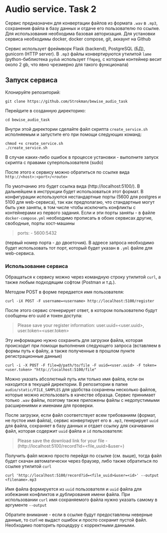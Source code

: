 # Audio service. Task 2

Сервис предназначен для конвертации файлов из формата `.wav` в `.mp3`, 
сохранения файла в базу данных и отдаче его пользователю по ссылке.
Для использования необходима базовая авторизация.
Для установки сервиса необходимы docker, docker compose, git, аккаунт на Github

Сервис использует фреймворк Flask (backend), PostgreSQL (БД), gunicorn (HTTP server).
В `.mp3` файлы конвертируются утилитой `lame`
(python-библиотека `pydub` использует `ffmpeg`, с которым контейнер весит около 2 gb, 
что явно чрезмерно для такого функционала)

## Запуск сервиса

Клонируйте репозиторий:

```
git clone https://github.com/Strokman/bewise_audio_task
```

Перейдите в созданную директорию:

```
cd bewise_audio_task
```

Внутри этой директории сделайте файл скрипта `create_service.sh` исполняемым и запустите его при помощи следующих команд:

```
chmod +x create_service.sh
./create_service.sh
```

В случае каких-либо ошибок в процессе установки - выполните запуск скрипта с правами суперпользователя (sudo)

После этого к сервису можно обратиться по ссылке вида `http://<host>:<port>/<route>`

По умолчанию это будет ссылка вида (http://localhost:5100/). В дальнейшем в инструкции будет использоваться этот формат.
В конфигурации используютcя нестандартные порты (5600 для postgres и 5100 для web-сервиса), так как предполагаю,
что стандартные могут быть уже заняты, в том числе чтобы исключить конфликты с контейнерами из первого задания.
Если и эти порты заняты - в файле `docker-compose.yml` необходимо прописать в обоих сервисах другие, свободные,
порты хост-машины

> ports: - 5600:5432

(первый номер порта - до двоеточия). В адресе запроса необходимо будет использовать тот порт, 
который будет указан в `.yml` файле для web-сервиса.

### Использование сервиса

Обращаться к сервису можно через командную строку утилитой `curl`, а также любым подходящим софтом (Postman и т.д.).

Методом POST в форме передается имя пользователя:

```
curl -iX POST -F username=<username> http://localhost:5100/register
```

После этого сервис сгенерирует ответ, в котором пользователю будут сообщены его uuid и токен доступа:

> Please save your register information: user.uuid=<user.uuid>, user.token=<user.token>

Эту информацию нужно сохранить для загрузки файла, которая происходит при помощи выполнения следующего запроса
(вставляем в формы путь к файлу, а также полученные в прошлом пункте регистрационные данные)

```
curl -i -X POST -F file=@/path/to/file -F uuid=<user.uuid> -F token=<user.token> "http://localhost:5100/file"
```

Можно указать абсолютный путь или только имя файла, если он находится в текущей директории.
В репозитории в папке `audio/static/FILE_SAMPLES` для удобства сохранены несколько файлов,
которые можно использовать в качестве образца. Сервис принимает только `.wav` файлы, поэтому также приложены
файлы с недопустимыми расширениями и именами для проверки.

После загрузки, если файл соответствует всем требованиям (формат, не пустое имя файла), сервис конвертирует его в `.mp3`,
генерирует `uuid` для файла, сохраняет в базу данных и отдает ссылку для скачивания файл,
которая содержит `uuid` файла и `id` пользователя:

> Please save the download link for your file - (http://localhost:5100/record?id=<file_uuid>&user=<id>)

Получить файл можно просто перейдя по ссылке (см. выше), тогда файл будет скачан автоматически через браузер,
либо также обратиться по ссылке утилитой `curl`

```
curl 'http://localhost:5100/record?id=<file_uuid>&user=<id>' --output <filename>.mp3
```

Имя файла формируется из `uuid` пользователя и `uuid` файла для избежания конфликтов и дублирования имени файла.
При использовании `curl` имя сохраняемого файла нужно указать самому в аргументе `--output`

Обратите внимание - если в ссылке будут предоставлены неверные данные, то curl не выдаст ошибок и
просто сохранит пустой файл. Необходимо повторить процедуру с корректными данными.
